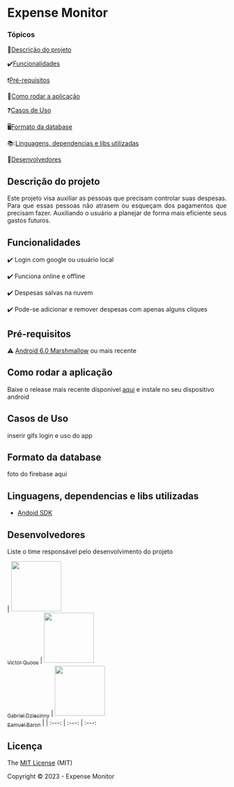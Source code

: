 <h1>Expense Monitor</h1> 

### Tópicos 

📓[Descrição do projeto](#descrição-do-projeto)

✔️[Funcionalidades](#funcionalidades)

❗[Pré-requisitos](#pré-requisitos)

🏃[Como rodar a aplicação](#como-rodar-a-aplicação)

❓[Casos de Uso](#casos-de-uso)

🖥️[Formato da database](#formato-da-database)

📚:[Linguagens, dependencias e libs utilizadas](#Linguagens,-dependencias-e-libs-utilizadas)

🧍[Desenvolvedores](#Desenvolvedores)

## Descrição do projeto 

<p align="justify">
 Este projeto visa auxiliar as pessoas que precisam controlar suas despesas. Para que essas pessoas não atrasem ou esqueçam dos pagamentos que precisam fazer. Auxiliando o usuário a planejar de forma mais eficiente seus gastos futuros.
</p>

## Funcionalidades

:heavy_check_mark: Login com google ou usuário local  

:heavy_check_mark: Funciona online e offline

:heavy_check_mark: Despesas salvas na nuvem

:heavy_check_mark: Pode-se adicionar e remover despesas com apenas alguns cliques


## Pré-requisitos

:warning: [Android 6.0 Marshmallow](https://www.android.com/intl/pt-BR_br/versions/marshmallow-6-0/) ou mais recente

## Como rodar a aplicação

Baixe o release mais recente dísponivel [aqui]() e instale no seu dispositivo android

## Casos de Uso

inserir gifs login e uso do app

## Formato da database

foto do firebase aqui

## Linguagens, dependencias e libs utilizadas

- [Andoid SDK]()

## Desenvolvedores

Liste o time responsável pelo desenvolvimento do projeto

| [<img src="" width=115><br><sub>Victor Quoos</sub>](https://github.com/Diana-ops) 
|  [<img src="" width=115><br><sub>Gabriel Dziecinny</sub>](https://github.com/Diana-ops) 
|  [<img src="" width=115><br><sub>Samuel Baron</sub>](https://github.com/Diana-ops) |
| :---: | :---: | :---: 

## Licença 

The [MIT License]() (MIT)

Copyright :copyright: 2023 - Expense Monitor
